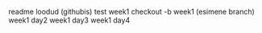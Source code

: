 readme loodud (githubis)
test week1
checkout -b week1 (esimene branch)
week1 day2
week1 day3
week1 day4
